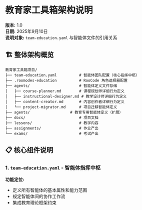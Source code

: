 
# 教育家工具箱架构说明

**版本:** 1.0  
**日期:** 2025年9月10日  
**说明对象:** `team-education.yaml` 与智能体文件的引用关系

## 🏗️ 整体架构概览

```
教育家工具箱项目/
├── team-education.yaml          # 智能体团队配置（核心指挥中枢）
├── .roomodes-education          # RooCode 角色选择器配置
├── agents/                      # 智能体定义文件存储
│   ├── course-planner.md        # 课程规划师详细行为定义
│   ├── instructional-designer.md # 教学设计师详细行为定义
│   ├── content-creator.md       # 内容创作者详细行为定义
│   └── project-migrator.md      # 项目迁移智能体定义
├── agents/                  # 教育专用智能体定义（扩展）
├── docs/                        # 项目文档
├── lessons/                     # 教学内容
├── assignments/                 # 作业产出
└── exams/                       # 考试产出
```

## 📋 核心组件说明

### 1. `team-education.yaml` - 智能体指挥中枢

**功能定位:**
- 定义所有智能体的基本属性和能力范围
- 规定智能体间的协作工作流
- 集成教育理论框架约束
